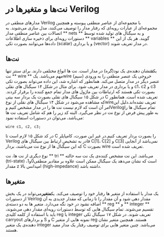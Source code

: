 # نت‌ها و متغیر‌ها در Verilog

مدارهای منطقی در Verilog با مجموعه‌ای از عناصر منطقی پیوسته و همچنین مجموعه‌ای از عبارات رویه‌ای که رفتار مدار را توصیف می‌کنند، مدل سازی می‌شوند. به اتصالات بین عناصر منطقی مدار ** nets ** و به سیگنال های تولید شده توسط دستورات رویه‌ای برای ذخیره سازی اطلاعات ** variables ** گویند. هر یک از این داده‌ها می‌توانند بصورت تکی \(scalar\) و یا برداری \(vector\) در مدار تعریف شوند.

## نت‌ها

یک**نت**نشان دهنده‌ی یک نود\(گره\) در مدار است. نت ها انواع مختلفی دارند. برای سنتز تنها نت ** wire ** مهم می‌باشد. یکwire \(سیم\) خروجی یک عنصر منطقی را به ورودی عنصر دیگر در مدار متصل می‌کند. همانطور که اشاره شد، این داده می‌تواند بصورت تکی و یا برداری در مدار تعریف شود. برای مثال در شکل ۱۴ سیگنال های نقلی c1، c2 و c3 بصورت تکی هستند که ارتباطات بین ماژول های مدار تمام جمع کننده را برقرار کردند. در شکل ۱۵ سیگنال های نقلی بصورت یک بردار سه بیتی C تعریف شده است. همانطور که مشاهده می‌شود در شکل ۱۴ سیگنال های نقلی از نوعwireتعریف نشده‌اند.دلیل این امر آن است که لازم نیست نت ها را در مدار مشخص کنیم وVerilogتمام سیگنال ها را به طور پیش فرض از نوع نت در نظر می‌گیرد. البته کد زیر را هم که شامل تعریف نت ها می‌باشد، می‌توان در دستورات استفاده نمود:

```
wire c1, c2, c3;
```

در کد شکل ۱۵ لازم است تا C را بصورت بردار تعریف کنیم.در غیر این صورت، کامپایلر Verilog قادر به تشخیص ارتباط بین سیگنال های C\[1\]، C\[2\] و C\[3\] نمی‌باشد از آنجایی که این سیگنال ها از نوع نت می‌باشند، بردار C بصورت wire تعریف شده است.

نوع دیگری از نت ها، نت ** tri ** می‌باشد. این نت مشخص کننده‌ی یک نت سه حالته \(tri-state\) است که نشان می‌دهد یک سیگنال ممکن است علاوه بر مقادیر منطقی0و1، مقدار z امپدانس بالا \(high-impedance\) داشته باشد.



## متغیرها 

یک مدار با استفاده از متغیر ها رفتار خود را توصیف می‌کند. یک**متغیر**می‌تواند در یک بخش از دستورات Veirlog مقدار دهی شود و آن مقدار را تا زمانی که مقدار جدیدی به آن اضافه نشود در خود نگه می‌دارد. متغیر ها به دو دسته‌ی ** reg ** و ** integer ** تقسیم می‌شوند. تمام سیگنال هایی که توسط دستورات رویه‌ای مقدار دهی می‌شوند، باید با استفاده از کلمه کلیدی reg یا integer تعریف شوند. در شکل ۱۷ سیگنال تکی carryout و بردارهای S و C نمونه هایی از متغیر reg هستند. همچنین متغیر نشان دهنده‌ی یک متغیر integer می‌باشد. چنین متغیر هایی برای توصیف رفتار یک مدار مفید هستند.  


 

 

